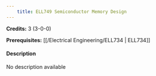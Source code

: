 ```yaml
---
    title: ELL749 Semiconductor Memory Design
---
```

**Credits:** 3 (3-0-0)



**Prerequisites:** [[/Electrical Engineering/ELL734 | ELL734]]

#### Description 
No description available